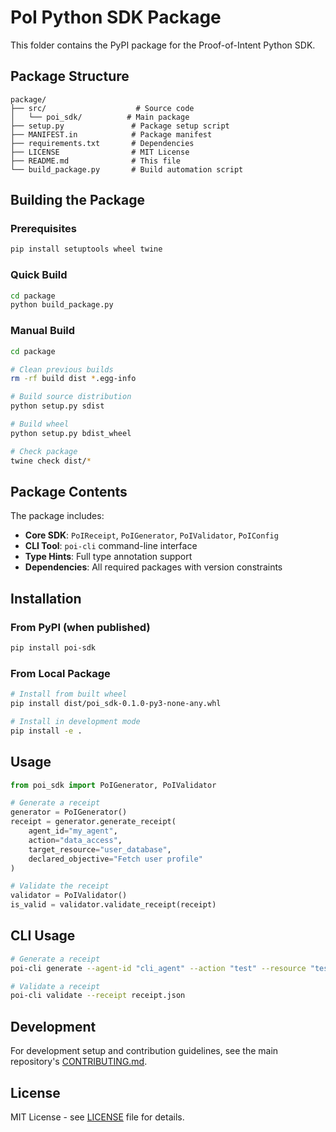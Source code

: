 # PoI Python SDK Package

This folder contains the PyPI package for the Proof-of-Intent Python SDK.

## Package Structure

```
package/
├── src/                    # Source code
│   └── poi_sdk/          # Main package
├── setup.py               # Package setup script
├── MANIFEST.in            # Package manifest
├── requirements.txt       # Dependencies
├── LICENSE                # MIT License
├── README.md              # This file
└── build_package.py       # Build automation script
```

## Building the Package

### Prerequisites

```bash
pip install setuptools wheel twine
```

### Quick Build

```bash
cd package
python build_package.py
```

### Manual Build

```bash
cd package

# Clean previous builds
rm -rf build dist *.egg-info

# Build source distribution
python setup.py sdist

# Build wheel
python setup.py bdist_wheel

# Check package
twine check dist/*
```

## Package Contents

The package includes:

- **Core SDK**: `PoIReceipt`, `PoIGenerator`, `PoIValidator`, `PoIConfig`
- **CLI Tool**: `poi-cli` command-line interface
- **Type Hints**: Full type annotation support
- **Dependencies**: All required packages with version constraints

## Installation

### From PyPI (when published)

```bash
pip install poi-sdk
```

### From Local Package

```bash
# Install from built wheel
pip install dist/poi_sdk-0.1.0-py3-none-any.whl

# Install in development mode
pip install -e .
```

## Usage

```python
from poi_sdk import PoIGenerator, PoIValidator

# Generate a receipt
generator = PoIGenerator()
receipt = generator.generate_receipt(
    agent_id="my_agent",
    action="data_access",
    target_resource="user_database",
    declared_objective="Fetch user profile"
)

# Validate the receipt
validator = PoIValidator()
is_valid = validator.validate_receipt(receipt)
```

## CLI Usage

```bash
# Generate a receipt
poi-cli generate --agent-id "cli_agent" --action "test" --resource "test" --objective "Testing"

# Validate a receipt
poi-cli validate --receipt receipt.json
```

## Development

For development setup and contribution guidelines, see the main repository's [CONTRIBUTING.md](../CONTRIBUTING.md).

## License

MIT License - see [LICENSE](LICENSE) file for details.
